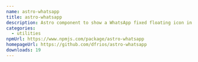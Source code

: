 ```yaml
---
name: astro-whatsapp
title: astro-whatsapp
description: Astro component to show a WhatsApp fixed floating icon in your website.
categories:
  - utilities
npmUrl: https://www.npmjs.com/package/astro-whatsapp
homepageUrl: https://github.com/dfrios/astro-whatsapp
downloads: 19
---
```

